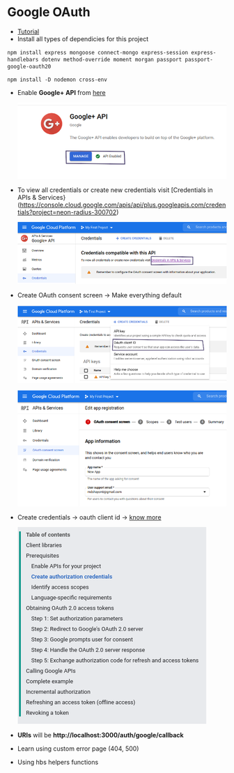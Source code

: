 # Google OAuth

 - [Tutorial](https://www.youtube.com/watch?v=SBvmnHTQIPY&t=7845s)
 - Install all types of dependicies for this project

 ```
 npm install express mongoose connect-mongo express-session express-handlebars dotenv method-override moment morgan passport passport-google-oauth20
 ```
 

 ```
npm install -D nodemon cross-env
 ```

 - Enable **Google+ API** from [here](https://console.cloud.google.com/apis/api/plus.googleapis.com/overview?project=neon-radius-300702)

    ![google oauth](screenshots/oauth-1.png)

 - To view all credentials or create new credentials visit [Credentials in APIs & Services}(https://console.cloud.google.com/apis/api/plus.googleapis.com/credentials?project=neon-radius-300702)

    ![google oauth](screenshots/oauth-2.png)

 - Create OAuth consent screen -> Make everything default

    ![google oauth](screenshots/oauth-3.png)

    ![google oauth](screenshots/oauth-4.png)

 - Create credentials -> oauth client id -> [know more](https://developers.google.com/identity/protocols/oauth2/web-server)

    ![google oauth](screenshots/oauth-8.png)

 - **URIs** will be __http://localhost:3000/auth/google/callback__
 - Learn using custom error page (404, 500)
 - Using hbs helpers functions 